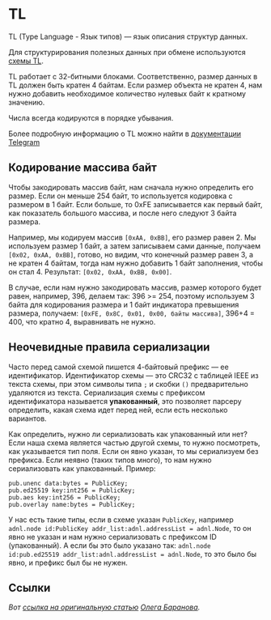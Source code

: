 # TL

TL (Type Language - Язык типов) — язык описания структур данных.

Для структурирования полезных данных при обмене используются [схемы TL](https://github.com/ton-blockchain/ton/tree/master/tl/generate/scheme).

TL работает с 32-битными блоками. Соответственно, размер данных в TL должен быть кратен 4 байтам.
Если размер объекта не кратен 4, нам нужно добавить необходимое количество нулевых байт к кратному значению.

Числа всегда кодируются в порядке убывания.

Более подробную информацию о TL можно найти в [документации Telegram](https://core.telegram.org/mtproto/TL)

## Кодирование массива байт

Чтобы закодировать массив байт, нам сначала нужно определить его размер.
Если он меньше 254 байт, то используется кодировка с размером в 1 байт. Если больше,
то 0xFE записывается как первый байт, как показатель большого массива, и после него следуют 3 байта размера.

Например, мы кодируем массив `[0xAA, 0xBB]`, его размер равен 2. Мы используем размер 1 байт, а затем записываем сами данные, получаем `[0x02, 0xAA, 0xBB]`, готово, но видим, что конечный размер равен 3, а не кратен 4 байтам, тогда нам нужно добавить 1 байт заполнения, чтобы он стал 4. Результат: `[0x02, 0xAA, 0xBB, 0x00]`.

В случае, если нам нужно закодировать массив, размер которого будет равен, например, 396,
делаем так: 396 >= 254, поэтому используем 3 байта для кодирования размера и 1 байт индикатора превышения размера,
получаем: `[0xFE, 0x8C, 0x01, 0x00, байты массива]`, 396+4 = 400, что кратно 4, выравнивать не нужно.

## Неочевидные правила сериализации

Часто перед самой схемой пишется 4-байтовый префикс — ее идентификатор. Идентификатор схемы — это CRC32 с таблицей IEEE из текста схемы, при этом символы типа `;` и скобки `()` предварительно удаляются из текста. Сериализация схемы с префиксом идентификатора называется **упакованный**, это позволяет парсеру определить, какая схема идет перед ней, если есть несколько вариантов.

Как определить, нужно ли сериализовать как упакованный или нет? Если наша схема является частью другой схемы, то нужно посмотреть, как указывается тип поля. Если он явно указан, то мы сериализуем без префикса. Если неявно (таких типов много), то нам нужно сериализовать как упакованный. Пример:

```tlb
pub.unenc data:bytes = PublicKey;
pub.ed25519 key:int256 = PublicKey;
pub.aes key:int256 = PublicKey;
pub.overlay name:bytes = PublicKey;
```

У нас есть такие типы, если в схеме указан `PublicKey`, например `adnl.node id:PublicKey addr_list:adnl.addressList = adnl.Node`, то он явно не указан и нам нужно сериализовать с префиксом ID (упакованный). А если бы это было указано так: `adnl.node id:pub.ed25519 addr_list:adnl.addressList = adnl.Node`, то это было бы явно, и префикс был бы не нужен.

## Ссылки

*Вот [ссылка на оригинальную статью](https://github.com/xssnick/ton-deep-doc/blob/master/TL.md) [Олега Баранова](https://github.com/xssnick).*

